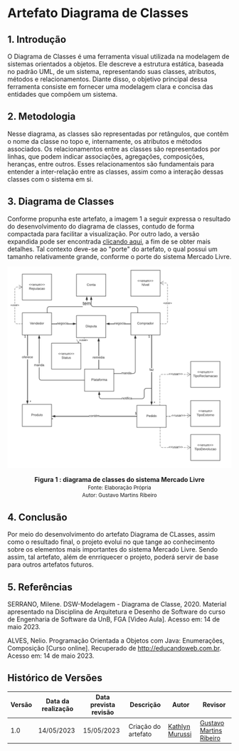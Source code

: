 # Artefato Diagrama de Classes

## 1. Introdução
O Diagrama de Classes é uma ferramenta visual utilizada na modelagem de sistemas orientados a objetos. Ele descreve a estrutura estática, baseada no padrão UML, de um sistema, representando suas classes, atributos, métodos e relacionamentos. Diante disso, o objetivo principal dessa ferramenta consiste em fornecer uma modelagem clara e concisa das entidades que compõem um sistema.

## 2. Metodologia
Nesse diagrama, as classes são representadas por retângulos, que contêm o nome da classe no topo e, internamente, os atributos e métodos associados. Os relacionamentos entre as classes são representados por linhas, que podem indicar associações, agregações, composições, heranças, entre outros. Esses relacionamentos são fundamentais para entender a inter-relação entre as classes, assim como a interação dessas classes com o sistema em si.

## 3. Diagrama de Classes
 Conforme propunha este artefato, a imagem 1 a seguir expressa o resultado do desenvolvimento do diagrama de classes, contudo de forma compactada para facilitar a visualização. Por outro lado, a versão expandida pode ser encontrada [clicando aqui](https://lucid.app/lucidchart/a53dd78b-4cc5-443a-9448-48a2df2695d2/edit?viewport_loc=-284%2C-48%2C4440%2C1916%2C.7.W52qyyi8y&invitationId=inv_70e52ed6-fa8c-457d-ac8d-1d17809f36ae), a fim de se obter mais detalhes. Tal contexto deve-se ao "porte" do artefato, o qual possui um tamanho relativamente grande, conforme o porte do sistema Mercado Livre.

![Diagrama de Classes](../../Assets/DiagramaDeClasses.png)

<figcaption align='center'>
    <b>Figura 1 : diagrama de classes do sistema Mercado Livre</b>
    <br><small>Fonte: Elaboração Própria</small>
    <br><small>Autor: Gustavo Martins Ribeiro</small>
</figcaption>

## 4. Conclusão
  Por meio do desenvolvimento do artefato Diagrama de CLasses, assim como o resultado final, o projeto evolui no que tange ao conhecimento sobre os elementos mais importantes do sistema Mercado Livre. Sendo assim, tal artefato, além de enrriquecer o projeto, poderá servir de base para outros artefatos futuros.

## 5. Referências
SERRANO, Milene. DSW-Modelagem - Diagrama de Classe, 2020. Material apresentado na Disciplina de Arquitetura e Desenho de Software do curso de Engenharia de Software da UnB, FGA [Video Aula]. Acesso em: 14 de maio 2023.

ALVES, Nelio. Programação Orientada a Objetos com Java: Enumerações, Composição [Curso online]. Recuperado de http://educandoweb.com.br. Acesso em: 14 de maio 2023.

## Histórico de Versões

| Versão | Data da realização | Data prevista revisão | Descrição | Autor | Revisor |
|--------|------|------|-----------|-------|---------| 
| 1.0 | 14/05/2023 | 15/05/2023 | Criação do artefato | [Kathlyn Murussi](https://github.com/klmurussi) | [Gustavo Martins Ribeiro](https://github.com/gustavomartins-github) | 

